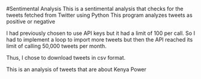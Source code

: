 #Sentimental Analysis
This is a sentimental analysis that checks for the tweets fetched from Twitter using Python
This program analyzes tweets as positive or negative

I had previously chosen to use API keys but it had a limit of 100 per call. So I had to implement a loop to import more tweets but then the API reached its limit of calling 50,000 tweets per month.

Thus, I chose to download tweets in csv format. 

This is an analysis of tweets that are about Kenya Power

